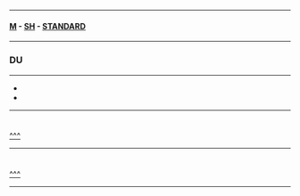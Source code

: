 
---

#### [M](https://github.com/ttltrk/TTT/blob/master/menu.md) - [SH](https://github.com/ttltrk/TTT/blob/master/SH/SH.md) - [STANDARD](https://github.com/ttltrk/TTT/blob/master/SH/STANDARD/STANDARD.md)

---

<h3 id='^'>DU</h3>

---

* <a href='#'></a></br>
* <a href='#'></a></br>

---

<h3 id=''></h3>

```sh

```

<a href='#^'>^^^</a>

---

<h3 id=''></h3>

```sh

```

<a href='#^'>^^^</a>

---
